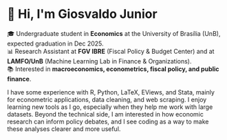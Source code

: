 # 👋 Hi, I'm Giosvaldo Junior

🎓 Undergraduate student in **Economics** at the University of Brasília (UnB), expected graduation in Dec 2025.  
📊 Research Assistant at **FGV IBRE** (Fiscal Policy & Budget Center) and at **LAMFO/UnB** (Machine Learning Lab in Finance & Organizations).  
📚 Interested in **macroeconomics, econometrics, fiscal policy, and public finance**.  

I have some experience with R, Python, LaTeX, EViews, and Stata, mainly for econometric applications, data cleaning, and web scraping. I enjoy learning new tools as I go, especially when they help me work with large datasets. Beyond the technical side, I am interested in how economic research can inform policy debates, and I see coding as a way to make these analyses clearer and more useful.
